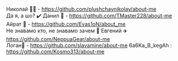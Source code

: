 Николай 🧙‍♂️ - https://github.com/plushchaynikolay/about-me  
Да я, а шо? ✔️ Данил 🐀 - https://github.com/TMaster228/about-me  
Айрат 🤔 - https://github.com/Evas1oN/about_me  
Не знавамо кто, не знавамо зачем 🤖 Евгений ✈️  https://github.com/NeppuaGear/about-me  
Логан:gun: - https://github.com/slavamine/about-me
6a6Ka_B_kegAh    :    https://github.com/Kosmo313/about-me
